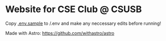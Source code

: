 # Website for CSE Club @ CSUSB

Copy [.env.sample](.env.sample) to /.env and make any neccessary edits before running!

Made with Astro: https://github.com/withastro/astro
